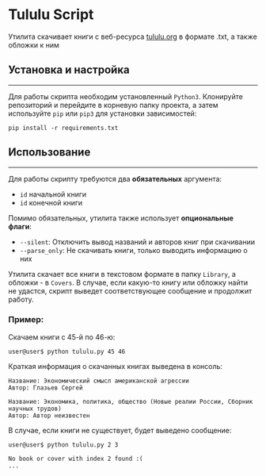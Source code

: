 # Tululu Script

Утилита скачивает книги c веб-ресурса [tululu.org](https://tululu.org/) в формате .txt, а также обложки к ним

##  Установка и настройка

---

Для работы скрипта необходим установленный `Python3`. Клонируйте репозиторий и перейдите в корневую папку проекта,
а затем используйте `pip` или `pip3` для установки зависимостей:
```shell
pip install -r requirements.txt
```

## Использование

---

Для работы скрипту требуются два **обязательных** аргумента: 
- `id` начальной книги
- `id` конечной книги

Помимо обязательных, утилита также использует **опциональные флаги**:
- `--silent`: Отключить вывод названий и авторов книг при скачивании
- `--parse_only`: Не скачивать книги, только выводить информацию о них

Утилита скачает все книги в текстовом формате в папку `Library`, а обложки - в `Covers`. 
В случае, если какую-то книгу или обложку найти не удастся, скрипт выведет соответствующее сообщение и продолжит работу.

### Пример:
Скачаем книги с 45-й по 46-ю:
```shell
user@user$ python tululu.py 45 46
```
Краткая информация о скачанных книгах выведена в консоль:
```shell
Название: Экономический смысл американской агрессии
Автор: Глазьев Сергей

Название: Экономика, политика, общество (Новые реалии России, Сборник научных трудов)
Автор: Автор неизвестен

```

В случае, если книги не существует, будет выведено сообщение:
```shell
user@user$ python tululu.py 2 3 

No book or cover with index 2 found :(
...
```
